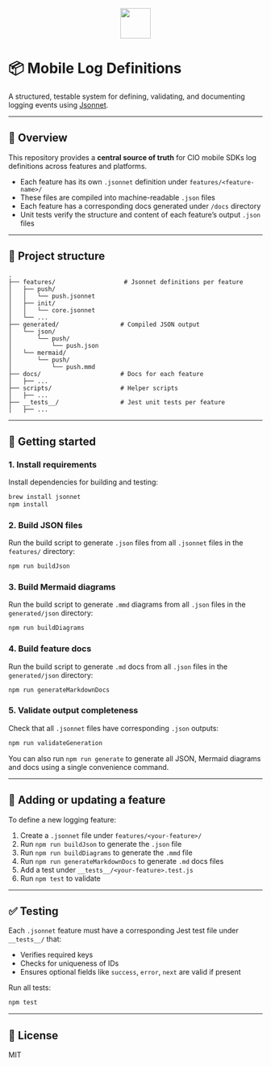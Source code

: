 <p align=center>
  <a href="https://customer.io">
    <img src="https://avatars.githubusercontent.com/u/1152079?s=200&v=4" height="60">
  </a>
</p>

# 📦 Mobile Log Definitions

A structured, testable system for defining, validating, and documenting logging events using [Jsonnet](https://jsonnet.org/).

---

## 🧭 Overview

This repository provides a **central source of truth** for CIO mobile SDKs log definitions across features and platforms.

- Each feature has its own `.jsonnet` definition under `features/<feature-name>/`
- These files are compiled into machine-readable `.json` files
- Each feature has a corresponding docs generated under `/docs` directory
- Unit tests verify the structure and content of each feature’s output `.json` files

---

## 📁 Project structure

```
.
├── features/                   # Jsonnet definitions per feature
│   ├── push/
│   │   └── push.jsonnet
│   ├── init/
│   │   └── core.jsonnet
│   └── ...
├── generated/                 # Compiled JSON output
│   └── json/
│       └── push/
│           └── push.json
│   └── mermaid/
│       └── push/
│           └── push.mmd
├── docs/                      # Docs for each feature
│   ├── ...
├── scripts/                   # Helper scripts
│   ├── ...
├── __tests__/                 # Jest unit tests per feature
│   ├── ...
```

---

## 🚀 Getting started

### 1. Install requirements

Install dependencies for building and testing:

```bash
brew install jsonnet
npm install
```

### 2. Build JSON files

Run the build script to generate `.json` files from all `.jsonnet` files in the `features/` directory:

```bash
npm run buildJson
```

### 3. Build Mermaid diagrams

Run the build script to generate `.mmd` diagrams from all `.json` files in the `generated/json` directory:

```bash
npm run buildDiagrams
```

### 4. Build feature docs

Run the build script to generate `.md` docs from all `.json` files in the `generated/json` directory:

```bash
npm run generateMarkdownDocs
```

### 5. Validate output completeness

Check that all `.jsonnet` files have corresponding `.json` outputs:

```bash
npm run validateGeneration
```

You can also run `npm run generate` to generate all JSON, Mermaid diagrams and docs using a single convenience command.

---

## 🧪 Adding or updating a feature

To define a new logging feature:

1. Create a `.jsonnet` file under `features/<your-feature>/`
2. Run `npm run buildJson` to generate the `.json` file
3. Run `npm run buildDiagrams` to generate the `.mmd` file
4. Run `npm run generateMarkdownDocs` to generate `.md` docs files
5. Add a test under `__tests__/<your-feature>.test.js`
6. Run `npm test` to validate

---

## ✅ Testing

Each `.jsonnet` feature must have a corresponding Jest test file under `__tests__/` that:

- Verifies required keys
- Checks for uniqueness of IDs
- Ensures optional fields like `success`, `error`, `next` are valid if present

Run all tests:

```bash
npm test
```

---

## 📄 License

MIT

